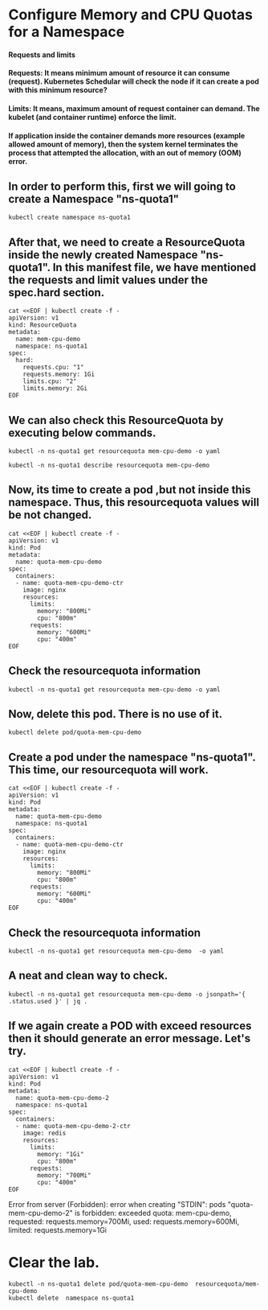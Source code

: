 # Configure Memory and CPU Quotas for a Namespace


#### Requests and limits

####  Requests: It means minimum amount of resource it can consume (request). Kubernetes Schedular will check the node if it can create a pod with this minimum resource?
#### 
####  Limits: It means, maximum amount of request container can demand. The kubelet (and container runtime) enforce the limit. 
#### If application inside the container demands more resources (example allowed amount of memory), then the system kernel terminates the process that attempted the allocation, with an out of memory (OOM) error.
#### 

## In order to perform this, first we will going to create a Namespace "ns-quota1"
```
kubectl create namespace ns-quota1
```
## After that, we need to create a ResourceQuota inside the newly created Namespace "ns-quota1". In this manifest file, we have mentioned the requests and limit values under the spec.hard section.
```
cat <<EOF | kubectl create -f -
apiVersion: v1
kind: ResourceQuota
metadata:
  name: mem-cpu-demo
  namespace: ns-quota1
spec:
  hard:
    requests.cpu: "1"
    requests.memory: 1Gi
    limits.cpu: "2"
    limits.memory: 2Gi
EOF
```


## We can also check this ResourceQuota by executing below commands.
```
kubectl -n ns-quota1 get resourcequota mem-cpu-demo -o yaml
```

```
kubectl -n ns-quota1 describe resourcequota mem-cpu-demo
```

## Now, its time to create a pod ,but not inside this namespace. Thus, this resourcequota values will be not changed.
```
cat <<EOF | kubectl create -f -
apiVersion: v1
kind: Pod
metadata:
  name: quota-mem-cpu-demo
spec:
  containers:
  - name: quota-mem-cpu-demo-ctr
    image: nginx
    resources:
      limits:
        memory: "800Mi"
        cpu: "800m"
      requests:
        memory: "600Mi"
        cpu: "400m"
EOF
```

## Check the resourcequota information
```
kubectl -n ns-quota1 get resourcequota mem-cpu-demo -o yaml
```
## Now, delete this pod. There is no use of it.
```
kubectl delete pod/quota-mem-cpu-demo
```
## Create a pod under the namespace "ns-quota1". This time, our resourcequota will work.
```
cat <<EOF | kubectl create -f -
apiVersion: v1
kind: Pod
metadata:
  name: quota-mem-cpu-demo
  namespace: ns-quota1
spec:
  containers:
  - name: quota-mem-cpu-demo-ctr
    image: nginx
    resources:
      limits:
        memory: "800Mi"
        cpu: "800m"
      requests:
        memory: "600Mi"
        cpu: "400m"
EOF
```

##  Check the resourcequota information
```
kubectl -n ns-quota1 get resourcequota mem-cpu-demo  -o yaml
```
## A neat and clean way to check.
```
kubectl -n ns-quota1 get resourcequota mem-cpu-demo -o jsonpath='{ .status.used }' | jq .
```

## If we again create a POD with exceed resources then it should generate an error message. Let's try.
```
cat <<EOF | kubectl create -f -
apiVersion: v1
kind: Pod
metadata:
  name: quota-mem-cpu-demo-2
  namespace: ns-quota1
spec:
  containers:
  - name: quota-mem-cpu-demo-2-ctr
    image: redis
    resources:
      limits:
        memory: "1Gi"
        cpu: "800m"
      requests:
        memory: "700Mi"
        cpu: "400m"
EOF
```

Error from server (Forbidden): error when creating "STDIN": pods "quota-mem-cpu-demo-2" is forbidden: exceeded quota: mem-cpu-demo, requested: requests.memory=700Mi, used: requests.memory=600Mi, limited: requests.memory=1Gi

# Clear the lab.
```
kubectl -n ns-quota1 delete pod/quota-mem-cpu-demo  resourcequota/mem-cpu-demo
kubectl delete  namespace ns-quota1
```

